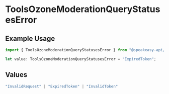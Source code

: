 # ToolsOzoneModerationQueryStatusesError

## Example Usage

```typescript
import { ToolsOzoneModerationQueryStatusesError } from "@speakeasy-api/bluesky/models/errors";

let value: ToolsOzoneModerationQueryStatusesError = "ExpiredToken";
```

## Values

```typescript
"InvalidRequest" | "ExpiredToken" | "InvalidToken"
```
